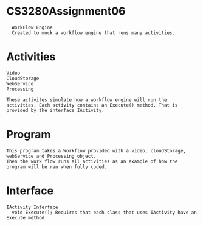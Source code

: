 # CS3280Assignment06

      WorkFlow Engine
      Created to mock a workflow engine that runs many activities. 
      
# Activities

    Video
    CloudStorage
    WebService
    Processing
    
    These activites simulate how a workflow engine will run the activities. Each activity contains an Execute() method. That is provided by the interface IActivity.

# Program 

    This program takes a Workflow provided with a video, cloudStorage, webService and Processing object. 
    Then the work flow runs all activities as an example of how the program will be ran when fully coded. 
    
# Interface 
    
    IActivity Interface 
      void Execute(); Requires that each class that uses IActivity have an Execute method
